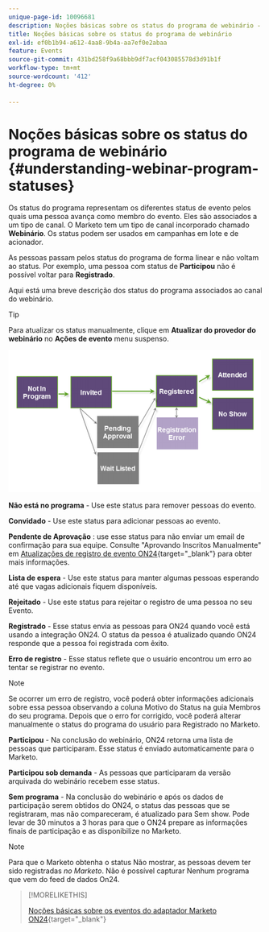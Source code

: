 ```yaml
---
unique-page-id: 10096681
description: Noções básicas sobre os status do programa de webinário - Documentação do Marketo - Documentação do produto
title: Noções básicas sobre os status do programa de webinário
exl-id: ef0b1b94-a612-4aa8-9b4a-aa7ef0e2abaa
feature: Events
source-git-commit: 431bd258f9a68bbb9df7acf043085578d3d91b1f
workflow-type: tm+mt
source-wordcount: '412'
ht-degree: 0%

---
```


# Noções básicas sobre os status do programa de webinário {#understanding-webinar-program-statuses}

Os status do programa representam os diferentes status de evento pelos quais uma pessoa avança como membro do evento. Eles são associados a um tipo de canal. O Marketo tem um tipo de canal incorporado chamado **Webinário**. Os status podem ser usados em campanhas em lote e de acionador.

As pessoas passam pelos status do programa de forma linear e não voltam ao status. Por exemplo, uma pessoa com status de **Participou** não é possível voltar para **Registrado**.

Aqui está uma breve descrição dos status do programa associados ao canal do webinário.

>[!TIP]
>
>Para atualizar os status manualmente, clique em  **Atualizar do provedor do webinário** no **Ações de evento** menu suspenso.

![](assets/image2015-12-17-13-3a52-3a39.png)

**Não está no programa** - Use este status para remover pessoas do evento.

**Convidado** - Use este status para adicionar pessoas ao evento.

**Pendente de Aprovação** : use esse status para não enviar um email de confirmação para sua equipe. Consulte &quot;Aprovando Inscritos Manualmente&quot; em [Atualizações de registro de evento ON24](/help/marketo/product-docs/demand-generation/events/create-an-event/create-an-event-with-the-marketo-on24-adapter/on24-event-registration-updates.md){target="_blank"} para obter mais informações.

**Lista de espera** - Use este status para manter algumas pessoas esperando até que vagas adicionais fiquem disponíveis.

**Rejeitado** - Use este status para rejeitar o registro de uma pessoa no seu Evento.

**Registrado** - Esse status envia as pessoas para ON24 quando você está usando a integração ON24. O status da pessoa é atualizado quando ON24 responde que a pessoa foi registrada com êxito.

**Erro de registro** - Esse status reflete que o usuário encontrou um erro ao tentar se registrar no evento.

>[!NOTE]
>
>Se ocorrer um erro de registro, você poderá obter informações adicionais sobre essa pessoa observando a coluna Motivo do Status na guia Membros do seu programa. Depois que o erro for corrigido, você poderá alterar manualmente o status do programa do usuário para Registrado no Marketo.

**Participou** - Na conclusão do webinário, ON24 retorna uma lista de pessoas que participaram. Esse status é enviado automaticamente para o Marketo.

**Participou sob demanda** - As pessoas que participaram da versão arquivada do webinário recebem esse status.

**Sem programa** - Na conclusão do webinário e após os dados de participação serem obtidos do ON24, o status das pessoas que se registraram, mas não compareceram, é atualizado para Sem show. Pode levar de 30 minutos a 3 horas para que o ON24 prepare as informações finais de participação e as disponibilize no Marketo.

>[!NOTE]
>
>Para que o Marketo obtenha o status Não mostrar, as pessoas devem ter sido registradas *no Marketo*. Não é possível capturar Nenhum programa que vem do feed de dados On24.

>[!MORELIKETHIS]
>
>[Noções básicas sobre os eventos do adaptador Marketo ON24](/help/marketo/product-docs/demand-generation/events/create-an-event/create-an-event-with-the-marketo-on24-adapter/understanding-marketo-on24-adapter-events.md){target="_blank"}
